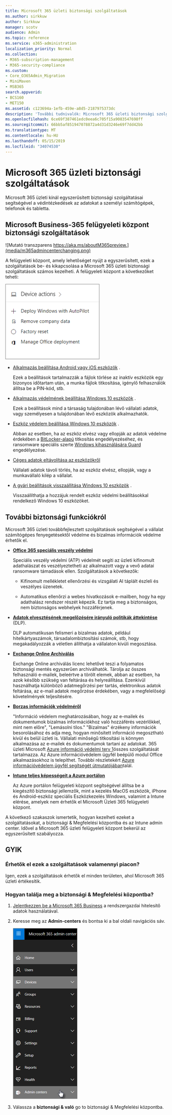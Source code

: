 ```yaml
---
title: Microsoft 365 üzleti biztonsági szolgáltatások
ms.author: sirkkuw
author: Sirkkuw
manager: scotv
audience: Admin
ms.topic: reference
ms.service: o365-administration
localization_priority: Normal
ms.collection:
- M365-subscription-management
- M365-security-compliance
ms.custom:
- Core_O365Admin_Migration
- MiniMaven
- MSB365
search.appverid:
- BCS160
- MET150
ms.assetid: c123694a-1efb-459e-a8d5-2187975373dc
description: 'További tudnivalók: Microsoft 365 üzleti biztonsági szolgáltatásairól.'
ms.openlocfilehash: 6ce69f387461edc0eea6c705f15a9083547698ff
ms.sourcegitcommit: 66bb5af851947078872a4d31d3246e69f7dd42bb
ms.translationtype: MT
ms.contentlocale: hu-HU
ms.lasthandoff: 05/15/2019
ms.locfileid: "34074530"
---
```

# <a name="microsoft-365-business-security-features"></a>Microsoft 365 üzleti biztonsági szolgáltatások

Microsoft 365 üzleti kínál egyszerűsített biztonsági szolgáltatásai segítségével a védintézkedések az adatokat a személyi számítógépek, telefonok és tabletta.
    
## <a name="microsoft-365-business-admin-center-security-features"></a>Microsoft Business-365 felügyeleti központ biztonsági szolgáltatások

![Mutató transzparens https://aka.ms/aboutM365preview.](media/m365admincenterchanging.png)

A felügyeleti központ, amely lehetőséget nyújt a egyszerűsített, ezek a szolgáltatások be- és kikapcsolása a Microsoft 365 üzleti biztonsági szolgáltatások számos kezelheti. A felügyeleti központ a következőket teheti:
  
![Screenshot of the Devices card in the admin center](media/9982e784-dbf9-4a76-a159-bb3e2e5aa23f.png)
  
- [Alkalmazás beállítása Android vagy iOS eszközök](app-protection-settings-for-android-and-ios.md) . 
    
    Ezek a beállítások tartalmazzák a fájlok törlése az inaktív eszközök egy bizonyos időtartam után, a munka fájlok titkosítása, igénylő felhasználók állítsa be a PIN-kód, stb.
    
- [Alkalmazás védelmének beállítása Windows 10 eszközök](protection-settings-for-windows-10-devices.md) . 
    
    Ezek a beállítások mind a társaság tulajdonában lévő vállalati adatok, vagy személyesen a tulajdonában lévő eszközök alkalmazhatók.
    
- [Eszköz védelem beállítása Windows 10 eszközök](protection-settings-for-windows-10-pcs.md) . 
    
    Abban az esetben, ha az eszköz elvész vagy ellopják az adatok védelme érdekében a [BitLocker-alapú](https://go.microsoft.com/fwlink/p/?linkid=871405) titkosítás engedélyezéséhez, és ransomware speciális szerte [Windows kihasználására Guard](https://go.microsoft.com/fwlink/p/?linkid=871404) engedélyezése. 
    
- [Céges adatok eltávolítása az eszközökről](remove-company-data.md)
    
    Vállalati adatok távoli törlés, ha az eszköz elvész, ellopják, vagy a munkavállaló kilép a vállalat.
    
- [A gyári beállítások visszaállítása Windows 10 eszközök](reset-devices-to-factory-settings.md) . 
    
    Visszaállíthatja a hozzájuk rendelt eszköz védelmi beállításokkal rendelkező Windows 10 eszközöket.
    
## <a name="additional-security-features"></a>További biztonsági funkciókról 

Microsoft 365 üzleti továbbfejlesztett szolgáltatások segítségével a vállalat számítógépes fenyegetésektől védelme és bizalmas információk védelme érhetők el.
  
- **[Office 365 speciális veszély védelmi](https://support.office.com/article/e100fe7c-f2a1-4b7d-9e08-622330b83653)**
    
    Speciális veszély védelmi (ATP) védelmét segíti az üzleti kifinomult adathalászat és veszélyeztetheti az alkalmazott vagy a vevő adatai ransomware támadások ellen. Szolgáltatások a következők:
    
  - Kifinomult mellékletet ellenőrzési és vizsgálati AI táplált észleli és veszélyes üzenetek.
    
  - Automatikus ellenőrzi a webes hivatkozások e-mailben, hogy ha egy adathalász rendszer részét képezik. Ez tartja meg a biztonságos, nem biztonságos webhelyek hozzáférjenek.
    
- **[Adatok elvesztésének megelőzésére irányuló politikák áttekintése](https://support.office.com/article/1966b2a7-d1e2-4d92-ab61-42efbb137f5e)** (DLP). 
    
    DLP automatikusan felismeri a bizalmas adatok, például hitelkártyaszámok, társadalombiztosítási számok, stb, hogy megakadályozzák a véletlen állíthatja a vállalaton kívüli megosztása.
    
- **[Exchange Online Archiválás](https://products.office.com/exchange/microsoft-exchange-online-archiving-email)**
    
    Exchange Online archiválás licenc lehetővé teszi a folyamatos biztonsági mentés egyszerűen archiválhatók. Tárolja az összes felhasználó e-mailek, beleértve a törölt elemek, abban az esetben, ha azok később szükség van feltárása és helyreállítása. Ezenkívül használhatja különböző adatmegőrzési per tartás, elektronikus adatok feltárása, az e-mail adatok megőrzése érdekében, vagy a megfelelőségi követelmények teljesítésére.
    
- **[Borzas információk védelméről](https://go.microsoft.com/fwlink/p/?linkid=871406)**
    
    "Információ védelem meghatározásában, hogy az e-mailek és dokumentumok bizalmas információkhoz való hozzáférés vezérlőkkel, mint nem előre", "Lemásolni tilos." "Bizalmas" érzékeny információk besorolásához és adja meg, hogyan minősített információ megosztható kívül és belül üzleti is. Vállalati minőségű titkosítási is könnyen alkalmazása az e-mailek és dokumentumok tartani az adatokat. 365 üzleti Microsoft [Azure információ védelmi terv 1](https://go.microsoft.com/fwlink/p/?linkid=871407)összes szolgáltatását tartalmazza. Az Azure információvédelem ügyfél beépülő modul Office alkalmazásokhoz is telepíthet. További részletekért [Azure információvédelem ügyfél segítségét útmutatójában](https://docs.microsoft.com/azure/information-protection/rms-client/client-admin-guide)talál.
    
- **[Intune teljes képességeit a Azure portálon](https://go.microsoft.com/fwlink/p/?linkid=871403)**
    
    Az Azure portálon felügyeleti központ segítségével állítsa be a kiegészítő biztonsági jellemzők, mint a kezelés MacOS eszközök, iPhone és Android-eszköz speciális Eszközkezelés Windows, valamint a Intune elérése, amelyek nem érhetők el Microsoft Üzleti 365 felügyeleti központ.
    
A következő szakaszok ismertetik, hogyan kezelheti ezeket a szolgáltatásokat, a biztonsági &amp; Megfelelési központba és az Intune admin center. Idővel a Microsoft 365 üzleti felügyeleti központ bekerül az egyszerűsített szabályozza.
  
    
## <a name="faq"></a>GYIK

 ### <a name="are-these-security-features-available-in-all-markets"></a>Érhetők el ezek a szolgáltatások valamennyi piacon?
  
Igen, ezek a szolgáltatások érhetők el minden területen, ahol Microsoft 365 üzleti értékesítik.
  
### <a name="how-do-i-find-the-security-amp-compliance-center"></a>Hogyan találja meg a biztonsági &amp; Megfelelési központba?
  
1. [Jelentkezzen be a Microsoft 365 Business](https://portal.microsoft.com/) a rendszergazdai hitelesítő adatok használatával. 
    
2. Keresse meg az **Admin-centers** és bontsa ki a bal oldali navigációs sáv. 
    
    ![Válassza ki a bal oldali navigációs sáv a Microsoft 365 felügyeleti központban, Admin-centers.](media/fa4484f8-c637-45fd-a7bd-bdb3abfd6c03.png)
  
3. Válassza a **biztonsági &amp; való** go to biztonsági &amp; Megfelelési központba.